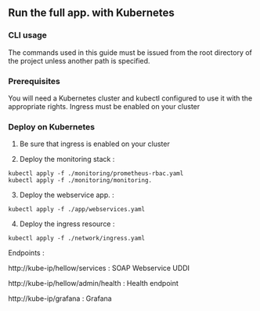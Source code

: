 ## Run the full app. with Kubernetes

### CLI usage

The commands used in this guide must be issued from the root directory of the project unless another path is specified.

### Prerequisites

You will need a Kubernetes cluster and kubectl configured to use it with the appropriate rights. Ingress must be enabled on your cluster

### Deploy on Kubernetes

1. Be sure that ingress is enabled on your cluster

2. Deploy the monitoring stack :

```
kubectl apply -f ./monitoring/prometheus-rbac.yaml
kubectl apply -f ./monitoring/monitoring.
```

3. Deploy the webservice app. :

```
kubectl apply -f ./app/webservices.yaml
```

4. Deploy the ingress resource :

```
kubectl apply -f ./network/ingress.yaml
```

Endpoints :

http://kube-ip/hellow/services : SOAP Webservice UDDI

http://kube-ip/hellow/admin/health : Health endpoint

http://kube-ip/grafana : Grafana
